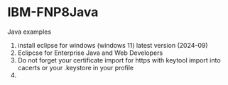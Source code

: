 # IBM-FNP8Java
Java examples

1. install eclipse for windows (windows 11) latest version (2024-09)
2. Eclipcse for Enterprise Java and Web Developers
3. Do not forget your certificate import for https with keytool import into cacerts or your .keystore in your profile
4. 

